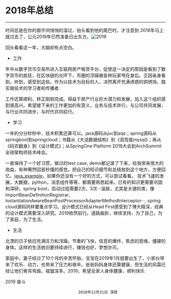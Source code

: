# 2018年总结

-------
时间总是在你的眉宇间悄悄的溜过，抬头看到他的尾巴时，才注意到 2018年马上就过去了，公元2019年已然准备日出东方。![2019]()     

 回头看看这一年，大脑却有点空白。
 
*  工作

年中从数字货币交易所进入互联网房产租赁平台，促使这一决定的原因是看到了数字货币的疯狂，在区块链的光环下，币圈的浮躁被各种玩家甩在身后。正因亲身看到，听到，感受到这些。作为以技术为目标的人，决然离开充满诱惑的铜锈场，踏实做技术的学习者和传播者.

工作还算顺利，转正刚刚完成。得益于房产行业巨大潜力和发展，加入这个组织感到很高兴。希望接下来的工作更加的有意义，业务与技术并行，与公司共同发展，与行业共同进步，与时代共同前行。

*  学习

一年的分分秒秒中，技术积累还算可以。java源码从juc到aqs；spring源码从springboot到springcloud；书籍从《大话数据结构》到《高性能mysql》；再从《码农翻身》到《设计模式》；从SpringOne Platform 2018大会到ArchSummit全球架构师技术峰会。

一直保持了一个好习惯，做过的test case, demo都记录了下来，给我带来很大的收益，有种蓦然回首秒懂的感觉。把自己的知识细节和总结放到这个地方，方便回忆。[java_example](https://github.com/yaoyuanyy/java_example)，如果你还没有一个好的方式，可以尝试看看。
技术飞速的发展，大数据，python，消息组件等等，都需要熟悉起来。已有的知识更需要巩固和深研，spring boot，启动过程需要2次，3次···温故，尤其是关键的类，像ImportBeanDefinitionRegistrar、InstantiationAwareBeanPostProcessorAdapterMethodInterceptor···, spring cloud源码同样要重点学习。设计模式已经从Head First感受到了博大精深，经典的设计模式需要深入研究。2019依然前行。道路曲折，继续坚持，为了自己，为了家庭，为了生活。

*  生活

北漂的日子依旧充满压力和浮躁。节奏的飞快，信息的爆炸，焦虑的思绪，僵硬的身体。这样的生活依旧要持续进行，赚钱也好，梦想亦可。

家庭中，妻子经过了10个月的辛苦怀胎，宝宝在2019年1月就要出生了，小家伙带来了欢乐、动力，也带来了压力和艰辛。爸爸妈妈身体还算健康，但生活的风霜已经让他们脊背弯曲，褶皱深多。2019，希望全家人身体健康，顺利快乐

2019 奋斗

                                    2018年12月31日 深夜
                                    
